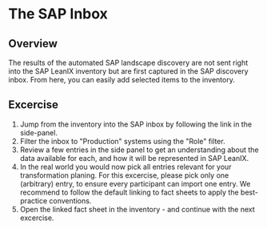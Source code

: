# The SAP Inbox

## Overview

The results of the automated SAP landscape discovery are not sent right into the SAP LeanIX inventory but are first captured in the SAP discovery inbox. From here, you can easily add selected items to the inventory.

## Excercise

1. Jump from the inventory into the SAP inbox by following the link in the side-panel.
2. Filter the inbox to "Production" systems using the "Role" filter.
3. Review a few entries in the side panel to get an understanding about the data available for each, and how it will be represented in SAP LeanIX.
4. In the real world you would now pick all entries relevant for your transformation planing. For this excercise, please pick only one (arbitrary) entry, to ensure every participant can import one entry. We recommend to follow the default linking to fact sheets to apply the best-practice conventions.
5. Open the linked fact sheet in the inventory - and continue with the next excercise.
